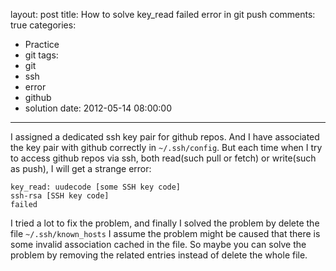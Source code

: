 layout: post
title: How to solve key_read failed error in git push
comments: true
categories:
  - Practice
  - git
tags:
  - git
  - ssh
  - error
  - github
  - solution
date: 2012-05-14 08:00:00
---
I assigned a dedicated ssh key pair for github repos.
And I have associated the key pair with github correctly in `~/.ssh/config`.
But each time when I try to access github repos via ssh, both read(such pull or fetch) or write(such as push), I will get a strange error:

	key_read: uudecode [some SSH key code]
	ssh-rsa [SSH key code]
	failed

I tried a lot to fix the problem, and finally I solved the problem by delete the file `~/.ssh/known_hosts`
I assume the problem might be caused that there is some invalid association cached in the file. So maybe you can solve the problem by removing the related entries instead of delete the whole file.

